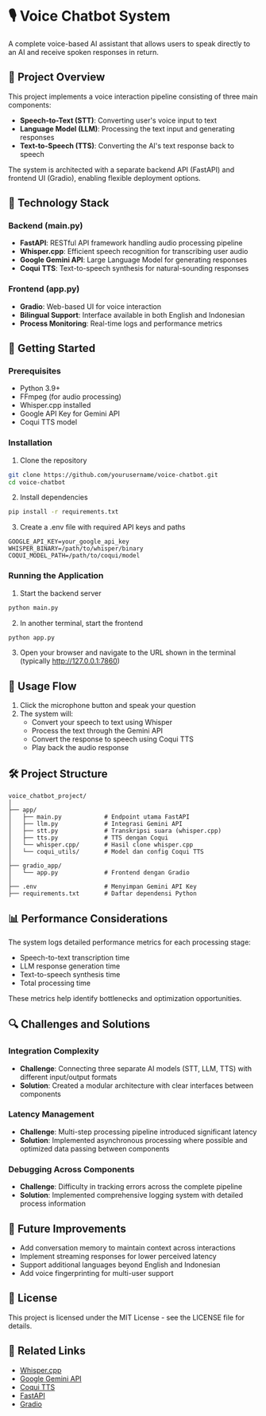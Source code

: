 # 🎙️ Voice Chatbot System

A complete voice-based AI assistant that allows users to speak directly to an AI and receive spoken responses in return.

## 📝 Project Overview

This project implements a voice interaction pipeline consisting of three main components:
- **Speech-to-Text (STT)**: Converting user's voice input to text
- **Language Model (LLM)**: Processing the text input and generating responses
- **Text-to-Speech (TTS)**: Converting the AI's text response back to speech

The system is architected with a separate backend API (FastAPI) and frontend UI (Gradio), enabling flexible deployment options.

## 🔧 Technology Stack

### Backend (main.py)
- **FastAPI**: RESTful API framework handling audio processing pipeline
- **Whisper.cpp**: Efficient speech recognition for transcribing user audio
- **Google Gemini API**: Large Language Model for generating responses
- **Coqui TTS**: Text-to-speech synthesis for natural-sounding responses

### Frontend (app.py)
- **Gradio**: Web-based UI for voice interaction
- **Bilingual Support**: Interface available in both English and Indonesian
- **Process Monitoring**: Real-time logs and performance metrics

## 🚀 Getting Started

### Prerequisites
- Python 3.9+
- FFmpeg (for audio processing)
- Whisper.cpp installed
- Google API Key for Gemini API
- Coqui TTS model

### Installation

1. Clone the repository
```bash
git clone https://github.com/yourusername/voice-chatbot.git
cd voice-chatbot
```

2. Install dependencies
```bash
pip install -r requirements.txt
```

3. Create a .env file with required API keys and paths
```
GOOGLE_API_KEY=your_google_api_key
WHISPER_BINARY=/path/to/whisper/binary
COQUI_MODEL_PATH=/path/to/coqui/model
```

### Running the Application

1. Start the backend server
```bash
python main.py
```

2. In another terminal, start the frontend
```bash
python app.py
```

3. Open your browser and navigate to the URL shown in the terminal (typically http://127.0.0.1:7860)

## 🔄 Usage Flow

1. Click the microphone button and speak your question
2. The system will:
   - Convert your speech to text using Whisper
   - Process the text through the Gemini API
   - Convert the response to speech using Coqui TTS
   - Play back the audio response

## 🛠️ Project Structure

```
voice_chatbot_project/
│
├── app/
│   ├── main.py            # Endpoint utama FastAPI
│   ├── llm.py             # Integrasi Gemini API
│   ├── stt.py             # Transkripsi suara (whisper.cpp)
│   ├── tts.py             # TTS dengan Coqui
│   └── whisper.cpp/       # Hasil clone whisper.cpp
│   └── coqui_utils/       # Model dan config Coqui TTS
│
├── gradio_app/
│   └── app.py             # Frontend dengan Gradio
│
├── .env                   # Menyimpan Gemini API Key
├── requirements.txt       # Daftar dependensi Python
```

## 📊 Performance Considerations

The system logs detailed performance metrics for each processing stage:
- Speech-to-text transcription time
- LLM response generation time
- Text-to-speech synthesis time
- Total processing time

These metrics help identify bottlenecks and optimization opportunities.

## 🔍 Challenges and Solutions

### Integration Complexity
- **Challenge**: Connecting three separate AI models (STT, LLM, TTS) with different input/output formats
- **Solution**: Created a modular architecture with clear interfaces between components

### Latency Management
- **Challenge**: Multi-step processing pipeline introduced significant latency
- **Solution**: Implemented asynchronous processing where possible and optimized data passing between components

### Debugging Across Components
- **Challenge**: Difficulty in tracking errors across the complete pipeline
- **Solution**: Implemented comprehensive logging system with detailed process information

## 🔮 Future Improvements

- Add conversation memory to maintain context across interactions
- Implement streaming responses for lower perceived latency
- Support additional languages beyond English and Indonesian
- Add voice fingerprinting for multi-user support

## 📄 License

This project is licensed under the MIT License - see the LICENSE file for details.

## 🔗 Related Links

- [Whisper.cpp](https://github.com/ggerganov/whisper.cpp)
- [Google Gemini API](https://ai.google.dev/docs/gemini_api)
- [Coqui TTS](https://github.com/coqui-ai/TTS)
- [FastAPI](https://fastapi.tiangolo.com/)
- [Gradio](https://www.gradio.app/)
